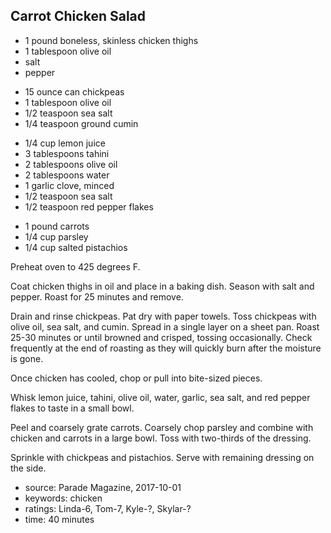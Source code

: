 Carrot Chicken Salad
--------------------

- 1 pound boneless, skinless chicken thighs
- 1 tablespoon olive oil
- salt
- pepper
<!-- -->
- 15 ounce can chickpeas
- 1 tablespoon olive oil
- 1/2 teaspoon sea salt
- 1/4 teaspoon ground cumin
<!-- -->
- 1/4 cup lemon juice
- 3 tablespoons tahini
- 2 tablespoons olive oil
- 2 tablespoons water
- 1 garlic clove, minced
- 1/2 teaspoon sea salt
- 1/2 teaspoon red pepper flakes
<!-- -->
- 1 pound carrots
- 1/4 cup parsley
- 1/4 cup salted pistachios

Preheat oven to 425 degrees F.

Coat chicken thighs in oil and place in a baking dish.  Season with
salt and pepper.  Roast for 25 minutes and remove.

Drain and rinse chickpeas.  Pat dry with paper towels.  Toss chickpeas
with olive oil, sea salt, and cumin.  Spread in a single layer on a
sheet pan.  Roast 25-30 minutes or until browned and crisped, tossing
occasionally.  Check frequently at the end of roasting as they will
quickly burn after the moisture is gone.

Once chicken has cooled, chop or pull into bite-sized pieces.

Whisk lemon juice, tahini, olive oil, water, garlic, sea salt, and red
pepper flakes to taste in a small bowl.

Peel and coarsely grate carrots.  Coarsely chop parsley and combine
with chicken and carrots in a large bowl.  Toss with two-thirds of the
dressing.

Sprinkle with chickpeas and pistachios.  Serve with remaining dressing
on the side.

- source: Parade Magazine, 2017-10-01
- keywords: chicken
- ratings: Linda-6, Tom-7, Kyle-?, Skylar-?
- time: 40 minutes
